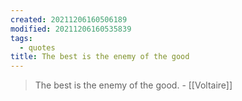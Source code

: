 ```yaml
---
created: 20211206160506189
modified: 20211206160535839
tags:
  - quotes
title: The best is the enemy of the good
---
```


> The best is the enemy of the good. - [[Voltaire]]
